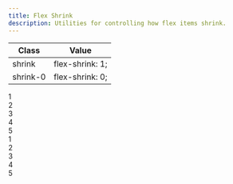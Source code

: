 ```yaml
---
title: Flex Shrink
description: Utilities for controlling how flex items shrink.
---
```

<div>
    <div class="max-h-288 overflow-y-auto mb-32">
		<table class="vv-table">
			<thead class="sticky z-sticky top-0">
				<tr>
					<th>
						Class
					</th>
					<th>
						Value
					</th>
				</tr>
			</thead>
			<tbody class="align-baseline">
				<tr>
					<td translate="no" class="font-mono text-accent whitespace-nowrap">
						shrink
					</td>
					<td translate="no" class="font-mono text-info whitespace-nowrap">
						flex-shrink: 1;
					</td>
				</tr>
				<tr>
					<td translate="no" class="font-mono text-accent whitespace-nowrap">
						shrink-0
					</td>
					<td translate="no" class="font-mono text-info whitespace-nowrap">
						flex-shrink: 0;
					</td>
				</tr>
			</tbody>
		</table>
	</div>
    <card-example>
		<div class="container h-full rounded-md bg-surface-1 p-24">
			<div class="flex flex-row justify-between gap-md border-b border-alpha-1 mb-24 pb-24">
				<div class="w-192 shrink rounded-md py-10 bg-info text-center"><span class="text-xs text-white font-semibold">1</span></div>
				<div class="w-192 rounded-md py-10 bg-info text-center"><span class="text-xs text-white font-semibold">2</span></div>
				<div class="w-192 rounded-md py-10 bg-info text-center"><span class="text-xs text-white font-semibold">3</span></div>
				<div class="w-192 rounded-md py-10 bg-info text-center"><span class="text-xs text-white font-semibold">4</span></div>
				<div class="w-192 rounded-md py-10 bg-info text-center"><span class="text-xs text-white font-semibold">5</span></div>
			</div>
			<div class="flex flex-row justify-between gap-md">
				<div class="w-192 shrink-0 rounded-md py-10 bg-info text-center"><span class="text-xs text-white font-semibold">1</span></div>
				<div class="w-192 rounded-md py-10 bg-info text-center"><span class="text-xs text-white font-semibold">2</span></div>
				<div class="w-192 rounded-md py-10 bg-info text-center"><span class="text-xs text-white font-semibold">3</span></div>
				<div class="w-192 rounded-md py-10 bg-info text-center"><span class="text-xs text-white font-semibold">4</span></div>
				<div class="w-192 rounded-md py-10 bg-info text-center"><span class="text-xs text-white font-semibold">5</span></div>
			</div>
		</div>
    </card-example>
</div>